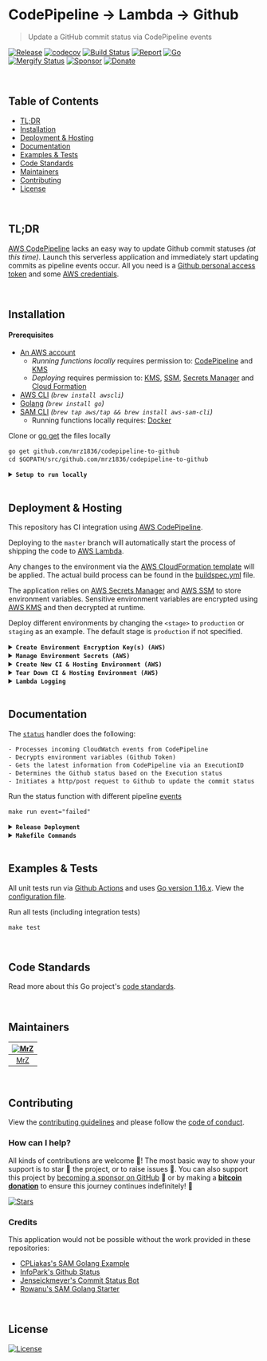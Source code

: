# CodePipeline → Lambda → Github
> Update a GitHub commit status via CodePipeline events

[![Release](https://img.shields.io/github/release-pre/mrz1836/codepipeline-to-github.svg?logo=github&style=flat&v=3)](https://github.com/mrz1836/codepipeline-to-github/releases)
[![codecov](https://codecov.io/gh/mrz1836/codepipeline-to-github/branch/master/graph/badge.svg?v=3)](https://codecov.io/gh/mrz1836/codepipeline-to-github)
[![Build Status](https://img.shields.io/github/workflow/status/mrz1836/codepipeline-to-github/run-go-tests?logo=github&v=3)](https://github.com/mrz1836/codepipeline-to-github/actions)
[![Report](https://goreportcard.com/badge/github.com/mrz1836/codepipeline-to-github?style=flat&v=3)](https://goreportcard.com/report/github.com/mrz1836/codepipeline-to-github)
[![Go](https://img.shields.io/github/go-mod/go-version/mrz1836/codepipeline-to-github?v=3)](https://golang.org/)
<br>
[![Mergify Status](https://img.shields.io/endpoint.svg?url=https://api.mergify.com/v1/badges/mrz1836/codepipeline-to-github&style=flat&v=3)](https://mergify.io)
[![Sponsor](https://img.shields.io/badge/sponsor-MrZ-181717.svg?logo=github&style=flat&v=3)](https://github.com/sponsors/mrz1836)
[![Donate](https://img.shields.io/badge/donate-bitcoin-ff9900.svg?logo=bitcoin&style=flat)](https://mrz1818.com/?tab=tips&utm_source=github&utm_medium=sponsor-link&utm_campaign=codepipeline-to-github&utm_term=codepipeline-to-github&utm_content=codepipeline-to-github)

<br/>

## Table of Contents
- [TL;DR](#tldr)
- [Installation](#installation)
- [Deployment & Hosting](#deployment--hosting)
- [Documentation](#documentation)
- [Examples & Tests](#examples--tests)
- [Code Standards](#code-standards)
- [Maintainers](#maintainers)
- [Contributing](#contributing)
- [License](#license)

<br/>

## TL;DR
[AWS CodePipeline](https://aws.amazon.com/codepipeline/) lacks an easy way to update Github commit statuses _(at this time)_. Launch this serverless application and 
immediately start updating commits as pipeline events occur. All you need is a [Github personal access token](https://help.github.com/en/github/authenticating-to-github/creating-a-personal-access-token-for-the-command-line) and some [AWS credentials](#prerequisites).

<br/>

## Installation

#### Prerequisites
- [An AWS account](https://aws.amazon.com/) 
    - _Running functions locally_ requires permission to: [CodePipeline](https://aws.amazon.com/kms/) and [KMS](https://aws.amazon.com/kms/)
    - _Deploying_ requires permission to: [KMS](https://aws.amazon.com/kms/), [SSM](https://aws.amazon.com/systems-manager/features/), [Secrets Manager](https://aws.amazon.com/secrets-manager/) and [Cloud Formation](https://aws.amazon.com/cloudformation/)
- [AWS CLI](https://docs.aws.amazon.com/cli/latest/userguide/installing.html) _(`brew install awscli`)_
- [Golang](https://golang.org/doc/install) _(`brew install go`)_
- [SAM CLI](https://docs.aws.amazon.com/serverless-application-model/latest/developerguide/serverless-sam-cli-install-mac.html) _(`brew tap aws/tap && brew install aws-sam-cli`)_
    - Running functions locally requires: [Docker](https://docs.docker.com/install)

Clone or [go get](https://golang.org/doc/articles/go_command.html) the files locally
```shell script
go get github.com/mrz1836/codepipeline-to-github
cd $GOPATH/src/github.com/mrz1836/codepipeline-to-github
```

<details>
<summary><strong><code>Setup to run locally</code></strong></summary>
<br/>

**1)** Modify the [event json](events/started-event.json) to a recent pipeline execution and pipeline name
```json
"detail": {
  "pipeline": "your-pipeline-name",
  "execution-id": "some-execution-id"
}
```

**2)** Modify the [local-env.json](local-env.json) file with your Github Personal Access Token
```json
"StatusFunction": {
  "GITHUB_ACCESS_TOKEN": "your-token-goes-here"
}
``` 

**3)** Finally, run the handler which should produce `null` and the commit status should be updated
```shell script
make run event="started"
``` 
</details>

<br/>

## Deployment & Hosting
This repository has CI integration using [AWS CodePipeline](https://aws.amazon.com/codepipeline/).

Deploying to the `master` branch will automatically start the process of shipping the code to [AWS Lambda](https://aws.amazon.com/lambda/).

Any changes to the environment via the [AWS CloudFormation template](application.yaml) will be applied.
The actual build process can be found in the [buildspec.yml](buildspec.yml) file.

The application relies on [AWS Secrets Manager](https://aws.amazon.com/secrets-manager/) 
and [AWS SSM](https://aws.amazon.com/systems-manager/features/) to store environment variables. 
Sensitive environment variables are encrypted using [AWS KMS](https://aws.amazon.com/kms/) and then decrypted at runtime.

Deploy different environments by changing the `<stage>` to `production` or `staging` as an example.
The default stage is `production` if not specified.

<details>
<summary><strong><code>Create Environment Encryption Key(s) (AWS)</code></strong></summary>
<br/>

Create a `KMS Key` per `<stage>` for your application(s) to encrypt environment variables
```shell script
make create-env-key stage="<stage>"
```

This will also store the `kms_key_id` in  [SSM](https://aws.amazon.com/systems-manager/features/) located at: `/<application>/<stage>/kms_key_id` 

</details>

<details>
<summary><strong><code>Manage Environment Secrets (AWS)</code></strong></summary>
<br/>

- `github_token` is a personal token with access to make a webhook
- `kms_key_id` is from the previous step (Create Environment Encryption Keys)

Add or update your Github personal access token
```shell script
make save-secrets \
    github_token="YOUR_GITHUB_TOKEN" \
    kms_key_id="YOUR_KMS_KEY_ID" \
    stage="<stage>";
```
</details>

<details>
<summary><strong><code>Create New CI & Hosting Environment (AWS)</code></strong></summary>
<br/>

<img src=".github/IMAGES/infrastructure-diagram.png" alt="infrastructure diagram" height="400" />

This will create a new [AWS CloudFormation](https://aws.amazon.com/cloudformation/) stack with:
- (1) [Lambda](https://aws.amazon.com/lambda/) Function (Golang Runtime)
- (1) [CloudWatch Event Rule](https://docs.aws.amazon.com/AmazonCloudWatch/latest/events/Create-CloudWatch-Events-Rule.html) to subscribe to Pipeline events
- (1) [CloudWatch LogGroup](https://aws.amazon.com/cloudwatch/) for the Lambda function output
- (1) [CodePipeline](https://aws.amazon.com/codepipeline/) with multiple stages to deploy the application from Github
- (1) [CodePipeline Webhook](https://aws.amazon.com/codepipeline/) to receive Github notifications from a specific `branch:name`
- (1) [CodeBuild Project](https://docs.aws.amazon.com/codebuild/latest/userguide/create-project.html) to test, build and deploy the app
- (2) [Service Roles](https://docs.aws.amazon.com/IAM/latest/UserGuide/id_roles_create_for-service.html) for working with CodeBuild and CodePipeline

**NOTE:** Requires an existing S3 bucket for artifacts and sam-cli deployments (located in the [Makefile](Makefile))

One command will build, test, package and deploy the application to AWS using the default `production` stage and using default tags. 
After initial deployment, updating the function is as simple as committing to Github.
```shell script
make deploy
```

_(Example)_ Customized deployment for another stage
```shell script
make deploy stage="staging" branch="staging"
``` 

_(Example)_ Customized deployment for a feature branch
```shell script
make deploy stage="staging" branch="some-feature" feature="some-feature"
```

_(Example)_ Customized S3 bucket location
```shell script
make deploy bucket="some-S3-bucket-location"
```

_(Example)_ Customized tags for the deployment
```shell script
make deploy tags="MyTag=some-value AnotherTag=some-value"
```  
</details>

<details>
<summary><strong><code>Tear Down CI & Hosting Environment (AWS)</code></strong></summary>
<br/>

Remove the stack (using default stage: `production`)
```shell script
make teardown
```   

_(Example)_ Teardown another stack via stage
```shell script
make teardown stage="staging"
``` 

_(Example)_ Teardown a feature/branch stack
```shell script
make teardown stage="staging" feature="some-feature"
``` 
</details>

<details>
<summary><strong><code>Lambda Logging</code></strong></summary>
<br/>

View all the logs in [AWS CloudWatch](https://console.aws.amazon.com/cloudwatch/home?region=us-east-1#logsV2:log-groups) via Log Groups
```text
/aws/lambda/<app_name>-<stage_name>
```
</details>

<br/>

## Documentation
The [`status`](status.go) handler does the following:
```text
- Processes incoming CloudWatch events from CodePipeline
- Decrypts environment variables (Github Token)
- Gets the latest information from CodePipeline via an ExecutionID
- Determines the Github status based on the Execution status
- Initiates a http/post request to Github to update the commit status
``` 

Run the status function with different pipeline [events](events)
```shell script
make run event="failed"
``` 

<details>
<summary><strong><code>Release Deployment</code></strong></summary>
<br/>

[goreleaser](https://github.com/goreleaser/goreleaser) for easy binary or library deployment to Github and can be installed via: `brew install goreleaser`.

The [.goreleaser.yml](.goreleaser.yml) file is used to configure [goreleaser](https://github.com/goreleaser/goreleaser).

Use `make release-snap` to create a snapshot version of the release, and finally `make release` to ship to production.
</details>

<details>
<summary><strong><code>Makefile Commands</code></strong></summary>
<br/>

View all `makefile` commands
```shell script
make help
```

List of all current commands:
```text
aws-param-certificate      Returns the ssm location for the domain ssl certificate id
aws-param-dockerhub        Returns the ssm location for the DockerHub ARN
aws-param-vpc-id           Returns the ssm location for the vpc id
aws-param-vpc-private      Returns the ssm location for the vpc private subnets
aws-param-vpc-public       Returns the ssm location for the vpc public subnets
aws-param-zone             Returns the ssm location for the host zone id
build                      Build the lambda function as a compiled application
clean                      Remove previous builds, test cache, and packaged releases
clean-mods                 Remove all the Go mod cache
coverage                   Shows the test coverage
create-env-key             Creates a new key in KMS for a new stage
create-secret              Creates an secret into AWS SecretsManager
decrypt                    Decrypts data using a KMY Key ID (awscli v2)
decrypt-deprecated         Decrypts data using a KMY Key ID (awscli v1)
deploy                     Build, prepare and deploy
diff                       Show the git diff
encrypt                    Encrypts data using a KMY Key ID (awscli v2)
env-key-location           Returns the environment encryption key location
generate                   Runs the go generate command in the base of the repo
godocs                     Sync the latest tag with GoDocs
help                       Show this help message
install                    Install the application
install-go                 Install the application (Using Native Go)
install-releaser           Install the GoReleaser application
invalidate-cache           Invalidates a cloudfront cache based on path
lambda                     Build a compiled version to deploy to Lambda
lint                       Run the golangci-lint application (install if not found)
package                    Process the CF template and prepare for deployment
release                    Full production release (creates release in Github)
release                    Runs common.release and then runs godocs
release-snap               Test the full release (build binaries)
release-test               Full production test release (everything except deploy)
replace-version            Replaces the version in HTML/JS (pre-deploy)
run                        Fires the lambda function (run event=started)
save-domain-info           Saves the zone id and the ssl id for use by CloudFormation
save-host-info             Saves the host information for a given domain
save-param                 Saves a plain-text string parameter in SSM
save-param-encrypted       Saves an encrypted string value as a parameter in SSM
save-param-list            Saves a list of strings (entry1,entry2,entry3) as a parameter in SSM
save-secrets               Helper for saving Github token(s) to Secrets Manager (extendable for more secrets)
save-vpc-info              Saves the VPC id and the subnet IDs for use by CloudFormation
tag                        Generate a new tag and push (tag version=0.0.0)
tag-remove                 Remove a tag if found (tag-remove version=0.0.0)
tag-update                 Update an existing tag to current commit (tag-update version=0.0.0)
teardown                   Deletes the entire stack
test                       Runs lint and ALL tests
test-ci                    Runs all tests via CI (exports coverage)
test-ci-no-race            Runs all tests via CI (no race) (exports coverage)
test-ci-short              Runs unit tests via CI (exports coverage)
test-no-lint               Runs just tests
test-short                 Runs vet, lint and tests (excludes integration tests)
test-unit                  Runs tests and outputs coverage
uninstall                  Uninstall the application (and remove files)
update-linter              Update the golangci-lint package (macOS only)
update-secret              Updates an existing secret in AWS SecretsManager
upload-files               Upload/puts files into S3 bucket
vet                        Run the Go vet application
```
</details>

<br/>

## Examples & Tests
All unit tests run via [Github Actions](https://github.com/mrz1836/codepipeline-to-github/actions) and
uses [Go version 1.16.x](https://golang.org/doc/go1.16). View the [configuration file](.github/workflows/run-tests.yml).

Run all tests (including integration tests)
```shell script
make test
```

<br/>

## Code Standards
Read more about this Go project's [code standards](.github/CODE_STANDARDS.md).

<br/>

## Maintainers

| [<img src="https://github.com/mrz1836.png" height="50" alt="MrZ" />](https://github.com/mrz1836) |
|:------------------------------------------------------------------------------------------------:|
|                                [MrZ](https://github.com/mrz1836)                                 |

<br/>

## Contributing
View the [contributing guidelines](.github/CONTRIBUTING.md) and please follow the [code of conduct](.github/CODE_OF_CONDUCT.md).

### How can I help?
All kinds of contributions are welcome :raised_hands:! 
The most basic way to show your support is to star :star2: the project, or to raise issues :speech_balloon:. 
You can also support this project by [becoming a sponsor on GitHub](https://github.com/sponsors/mrz1836) :clap: 
or by making a [**bitcoin donation**](https://mrz1818.com/?tab=tips&utm_source=github&utm_medium=sponsor-link&utm_campaign=codepipeline-to-github&utm_term=codepipeline-to-github&utm_content=codepipeline-to-github) to ensure this journey continues indefinitely! :rocket:

[![Stars](https://img.shields.io/github/stars/mrz1836/codepipeline-to-github?label=Please%20like%20us&style=social)](https://github.com/mrz1836/codepipeline-to-github/stargazers)


### Credits
This application would not be possible without the work provided in these repositories: 
- [CPLiakas's SAM Golang Example](https://github.com/cpliakas/aws-sam-golang-example) 
- [InfoPark's Github Status](https://github.com/infopark/lambda-codepipeline-github-status)
- [Jenseickmeyer's Commit Status Bot](https://github.com/jenseickmeyer/github-commit-status-bot) 
- [Rowanu's SAM Golang Starter](https://github.com/rowanu/sam-golang-starter) 

<br/>

## License

[![License](https://img.shields.io/github/license/mrz1836/codepipeline-to-github.svg?style=flat&v=1)](LICENSE)

